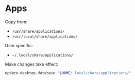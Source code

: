 # Apps

Copy from:

* `/usr/share/applications/`
* `/usr/local/share/applications/`

User specific:

* `~/.local/share/applications/`

Make changes take effect:

```sh
update-desktop-database "$HOME/.local/share/applications/"
```
